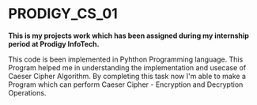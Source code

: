 # PRODIGY_CS_01
**This is my projects work which has been assigned during my internship period at Prodigy InfoTech.**

This code is been implemented in Pyhthon Programming language.
This Program helped me in understanding the implementation and usecase of Caeser Cipher Algorithm.
By completing this task now I'm able to make a Program which can perform Caeser Cipher - Encryption and Decryption Operations.
